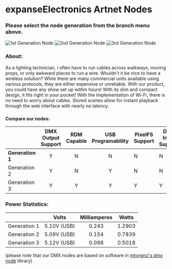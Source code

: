 # expanseElectronics Artnet Nodes

### **Please select the node generation from the branch menu above.**

![1st Generation Node](https://expanseelectronics.com/assets/img/tindie/node-gen1.jpg "1st Generation Node")
![2nd Generation Node](https://expanseelectronics.com/assets/img/tindie/node-gen2.jpg "2nd Generation Node")
![3rd Generation Node](https://expanseelectronics.com/assets/img/tindie/node-gen3.jpg "3rd Generation Node")

### **About:** 
As a lighting technician, I often have to run cables across walkways, moving props, or only awkward places to run a wire. Wouldn't it be nice to have a wireless solution? While there are many commercial units available using various protocols, they are either expensive or unreliable. With our product, you could have any show set up within hours! With its slim and compact design, it fits right in your pocket! With the implementation of Wi-Fi, there is no need to worry about cables. Stored scenes allow for instant playback through the web interface with nearly no latency. 

### 
**Compare our nodes:**

|               | DMX Output Support   | RDM Capable | USB Programablilty | PixelFS Support | DMX Input Support       |
| ------------- |:-------------:|:-----------:|:------------------:| --------------- | ---------       |
| **Generation 1** | Y             | N           | N                  | N               | N               |
| Generation 2 | Y             | N           | Y                  | N               | N               |
| Generation 3  | Y             | Y           | Y                  | Y | Y |

### **Power Statistics:**
| | Volts | Milliamperes | Watts |
| --------     | :--------:  |:--------:| :----------------: |
| Generation 1 | 5.10V (USB) | 0.243    | 1.2903             |
| Generation 2 | 5.09V (USB) | 0.154    | 0.7839             |
| Generation 3 | 5.12V (USB) | 0.098    | 0.5018             |

(please note that our DMX nodes are based on software in [mtongnz's dmx node](https://github.com/mtongnz) library)
